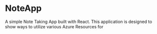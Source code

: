 # NoteApp
A simple Note Taking App built with React. This application is designed to show ways to utilize various Azure Resources for
